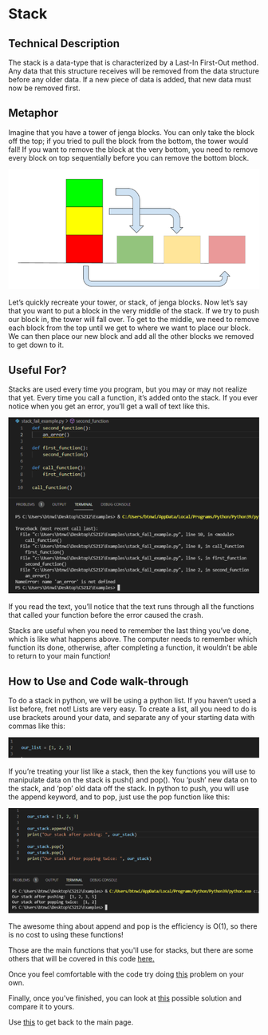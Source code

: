 # Stack

## Technical Description

The stack is a data-type that is characterized by a Last-In First-Out method. Any data that this structure receives will be removed from the data structure before any older data. If a new piece of data is added, that new data must now be removed first.

## Metaphor

Imagine that you have a tower of jenga blocks. You can only take the block off the top; if you tried to pull the block from the bottom, the tower would fall! If you want to remove the block at the very bottom, you need to remove every block on top sequentially before you can remove the bottom block. 

![](/assets/block_stack.PNG)

Let’s quickly recreate your tower, or stack, of jenga blocks. Now let’s say that you want to put a block in the very middle of the stack. If we try to push our block in, the tower will fall over. To get to the middle, we need to remove each block from the top until we get to where we want to place our block. We can then place our new block and add all the other blocks we removed to get down to it.

## Useful For?

Stacks are used every time you program, but you may or may not realize that yet. Every time you call a function, it’s added onto the stack. If you ever notice when you get an error, you’ll get a wall of text like this.

![](/assets/stack_fail.PNG)

If you read the text, you’ll notice that the text runs through all the functions that called your function before the error caused the crash. 

Stacks are useful when you need to remember the last thing you’ve done, which is like what happens above. The computer needs to remember which function its done, otherwise, after completing a function, it wouldn’t be able to return to your main function!

## How to Use and Code walk-through

To do a stack in python, we will be using a python list. If you haven’t used a list before, fret not! Lists are very easy. To create a list, all you need to do is use brackets around your data, and separate any of your starting data with commas like this:

![](/assets/python_list.PNG)

If you’re treating your list like a stack, then the key functions you will use to manipulate data on the stack is push() and pop(). You ‘push’ new data on to the stack, and ‘pop’ old data off the stack. In python to push, you will use the append keyword, and to pop, just use the pop function like this:

![](/assets/push_and_pop.PNG)

The awesome thing about append and pop is the efficiency is O(1), so there is no cost to using these functions!

Those are the main functions that you'll use for stacks, but there are some others that will be covered in this code [here.](stack_together.py)

Once you feel comfortable with the code try doing [this](stack_problem.py) problem on your own.

Finally, once you've finished, you can look at [this](stack_solution.py) possible solution and compare it to yours.

Use [this](README.md) to get back to the main page.